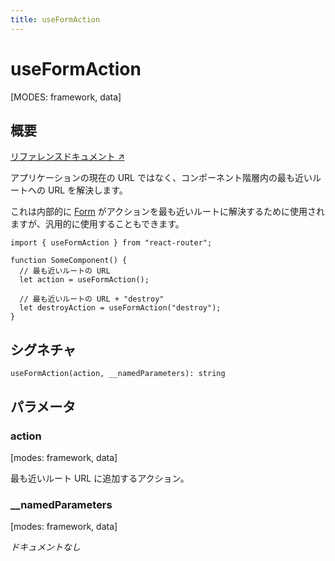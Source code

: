 ```yaml
---
title: useFormAction
---
```


# useFormAction

[MODES: framework, data]

## 概要

[リファレンスドキュメント ↗](https://api.reactrouter.com/v7/functions/react_router.useFormAction.html)

アプリケーションの現在の URL ではなく、コンポーネント階層内の最も近いルートへの URL を解決します。

これは内部的に [Form](../components/Form) がアクションを最も近いルートに解決するために使用されますが、汎用的に使用することもできます。

```tsx
import { useFormAction } from "react-router";

function SomeComponent() {
  // 最も近いルートの URL
  let action = useFormAction();

  // 最も近いルートの URL + "destroy"
  let destroyAction = useFormAction("destroy");
}
```

## シグネチャ

```tsx
useFormAction(action, __namedParameters): string
```

## パラメータ

### action

[modes: framework, data]

最も近いルート URL に追加するアクション。

### \_\_namedParameters

[modes: framework, data]

_ドキュメントなし_


